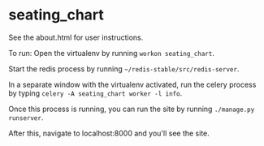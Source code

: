 seating_chart
=============
See the about.html for user instructions.

To run:
Open the virtualenv by running `workon seating_chart`.

Start the redis process by running `~/redis-stable/src/redis-server`.

In a separate window with the virtualenv activated, run the celery process by typing `celery -A seating_chart worker -l info`.

Once this process is running, you can run the site by running `./manage.py runserver`.

After this, navigate to localhost:8000 and you'll see the site.